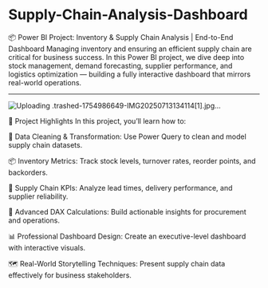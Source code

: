 # Supply-Chain-Analysis-Dashboard
📦 Power BI Project: Inventory & Supply Chain Analysis | End-to-End Dashboard
Managing inventory and ensuring an efficient supply chain are critical for business success. In this Power BI project, we dive deep into stock management, demand forecasting, supplier performance, and logistics optimization — building a fully interactive dashboard that mirrors real-world operations.

--------------------------------------------------------------------------------------------------------------------------------------------------------------------------------------------------------------------
![Uploading .trashed-1754986649-IMG20250713134114[1].jpg…]()


🚀 Project Highlights
In this project, you’ll learn how to:

🧹 Data Cleaning & Transformation: Use Power Query to clean and model supply chain datasets.

📦 Inventory Metrics: Track stock levels, turnover rates, reorder points, and backorders.

🚚 Supply Chain KPIs: Analyze lead times, delivery performance, and supplier reliability.

🔢 Advanced DAX Calculations: Build actionable insights for procurement and operations.

📊 Professional Dashboard Design: Create an executive-level dashboard with interactive visuals.

🗺️ Real-World Storytelling Techniques: Present supply chain data effectively for business stakeholders.






